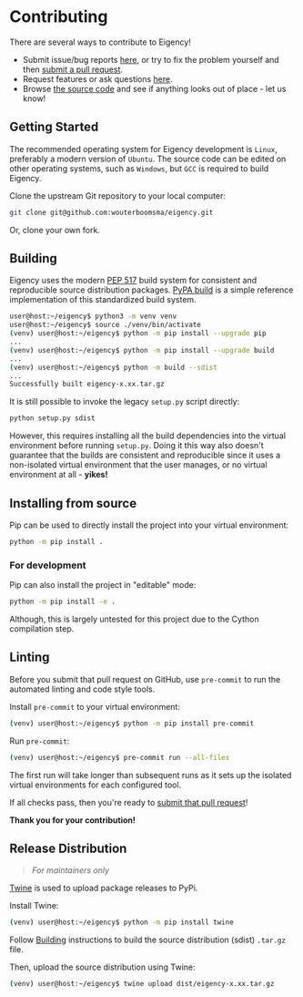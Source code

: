 # Contributing

There are several ways to contribute to Eigency!
- Submit issue/bug reports [here](https://github.com/wouterboomsma/eigency/issues),
or try to fix the problem yourself and then [submit a pull request](https://github.com/wouterboomsma/eigency/pulls).
- Request features or ask questions [here](https://github.com/wouterboomsma/eigency/issues).
- Browse [the source code](https://github.com/wouterboomsma/eigency) and see if anything looks out of place - let us know!

## Getting Started

The recommended operating system for Eigency development is `Linux`, preferably a modern version of `Ubuntu`.
The source code can be edited on other operating systems, such as `Windows`, but `GCC` is required to build Eigency.

Clone the upstream Git repository to your local computer:
```bash
git clone git@github.com:wouterboomsma/eigency.git
```

Or, clone your own fork.

## Building

Eigency uses the modern [PEP 517](https://www.python.org/dev/peps/pep-0517/) build system for consistent and reproducible source distribution packages.
[PyPA build](https://github.com/pypa/build) is a simple reference implementation of this standardized build system.

```bash
user@host:~/eigency$ python3 -m venv venv
user@host:~/eigency$ source ./venv/bin/activate
(venv) user@host:~/eigency$ python -m pip install --upgrade pip
...
(venv) user@host:~/eigency$ python -m pip install --upgrade build
...
(venv) user@host:~/eigency$ python -m build --sdist
...
Successfully built eigency-x.xx.tar.gz
```

It is still possible to invoke the legacy `setup.py` script directly:
```bash
python setup.py sdist
```

However, this requires installing all the build dependencies into the virtual environment before running `setup.py`.
Doing it this way also doesn't guarantee that the builds are consistent and reproducible
since it uses a non-isolated virtual environment that the user manages, or no virtual environment at all - **yikes!**

## Installing from source

Pip can be used to directly install the project into your virtual environment:
```bash
python -m pip install .
```

### For development

Pip can also install the project in "editable" mode:
```bash
python -m pip install -e .
```

Although, this is largely untested for this project due to the Cython compilation step.

## Linting

Before you submit that pull request on GitHub, use `pre-commit` to run the automated linting and code style tools.

Install `pre-commit` to your virtual environment:
```bash
(venv) user@host:~/eigency$ python -m pip install pre-commit
```

Run `pre-commit`:
```bash
(venv) user@host:~/eigency$ pre-commit run --all-files
```

The first run will take longer than subsequent runs as it sets up the isolated virtual environments for each configured tool.

If all checks pass, then you're ready to [submit that pull request](https://github.com/wouterboomsma/eigency/pulls)!

**Thank you for your contribution!**

## Release Distribution
> _For maintainers only_

[Twine](https://twine.readthedocs.io/en/stable/) is used to upload package releases to PyPi.

Install Twine:
```bash
(venv) user@host:~/eigency$ python -m pip install twine
```

Follow [Building](#building) instructions to build the source distribution (sdist) `.tar.gz` file.

Then, upload the source distribution using Twine:
```bash
(venv) user@host:~/eigency$ twine upload dist/eigency-x.xx.tar.gz
```
